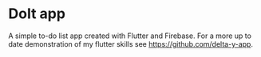 # DoIt app

A simple to-do list app created with Flutter and Firebase. For a more up to date demonstration of my flutter skills see https://github.com/delta-y-app.

